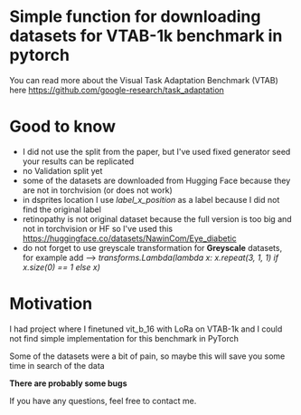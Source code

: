 # Simple function for downloading datasets for VTAB-1k benchmark in pytorch

You can read more about the Visual Task Adaptation Benchmark (VTAB) here https://github.com/google-research/task_adaptation

# Good to know
- I did not use the split from the paper, but I've used fixed generator seed your results can be replicated
- no Validation split yet
- some of the datasets are downloaded from Hugging Face because they are not in torchvision (or does not work)
- in dsprites location I use *label_x_position* as a label because I did not find the original label 
- retinopathy is not original dataset because the full version is too big and not in torchvision or HF so I've used this https://huggingface.co/datasets/NawinCom/Eye_diabetic
- do not forget to use greyscale transformation for **Greyscale** datasets, for example add --> *transforms.Lambda(lambda x: x.repeat(3, 1, 1) if x.size(0) == 1 else x)*


# Motivation
I had project where I finetuned vit_b_16 with LoRa on VTAB-1k and I could not find simple implementation for this benchmark in PyTorch

Some of the datasets were a bit of pain, so maybe this will save you some time in search of the data

**There are probably some bugs**

If you have any questions, feel free to contact me.
